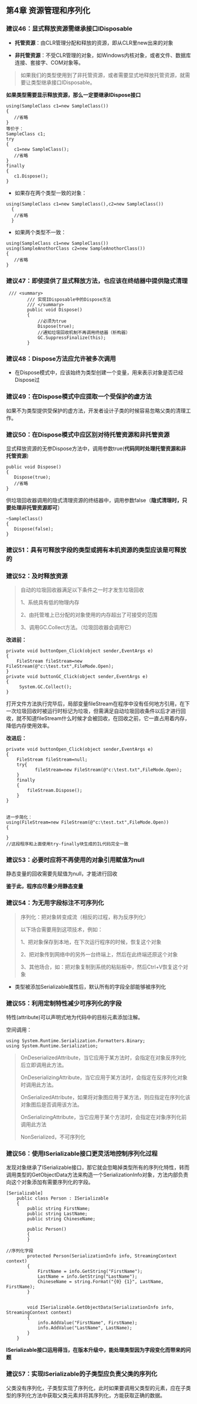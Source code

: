 ## 第4章 资源管理和序列化

### 建议46：显式释放资源需继承接口IDisposable

* **托管资源**：由CLR管理分配和释放的资源，即从CLR里new出来的对象

* **非托管资源**：不受CLR管理的对象，如Windows内核对象，或者文件、数据库连接、套接字、COM对象等。

> 如果我们的类型使用到了非托管资源，或者需要显式地释放托管资源，就需要让类型继承接口IDisposable。

**如果类型需要显示释放资源，那么一定要继承IDispose接口**

```
using(SampleClass c1=new SampleClass())
{
   //省略
}
等价于：
SampleClass c1;
try
{
   c1=new SampleClass();
   //省略
}
finally
{
   c1.Dispose();
}

```

* 如果存在两个类型一致的对象：

```
using(SampleClass c1=new SampleClass(),c2=new SampleClass())
  {
   //省略
  }
```

* 如果两个类型不一致：

```
using(SampleClass c1=new SampleClass())
using(SampleAnothorClass c2=new SampleAnothorClass())
{
   //省略
}
```

### 建议47：即使提供了显式释放方法，也应该在终结器中提供隐式清理

```
 /// <summary>
        /// 实现IDisposable中的Dispose方法
        /// </summary>
        public void Dispose()
        {
            //必须为true
            Dispose(true);
            //通知垃圾回收机制不再调用终结器（析构器）
            GC.SuppressFinalize(this);
        }
```

### 建议48：Dispose方法应允许被多次调用

* 在Dispose模式中，应该始终为类型创建一个变量，用来表示对象是否已经Dispose过

### 建议49：在Dispose模式中应提取一个受保护的虚方法

如果不为类型提供受保护的虚方法，开发者设计子类的时候容易忽略父类的清理工作。

### 建议50：在Dispose模式中应区别对待托管资源和非托管资源

显式释放资源的无参Dispose方法中，调用参数true(**代码同时处理托管资源和非托管资源**)

```
public void Dispose()
{
   Dispose(true);
   //省略
}
```

供垃圾回收器调用的隐式清理资源的终结器中，调用参数false（**隐式清理时，只要处理非托管资源即可**）

```
~SampleClass()
{
   Dispose(false);
}
```

### 建议51：具有可释放字段的类型或拥有本机资源的类型应该是可释放的

### 建议52：及时释放资源

> 自动的垃圾回收器满足以下条件之一时才发生垃圾回收
>
> 1、系统具有低的物理内存
>
> 2、由托管堆上已分配的对象使用的内存超出了可接受的范围
>
> 3、调用GC.Collect方法。（垃圾回收器会调用它）



**改进前：**

```
private void buttonOpen_Click(object sender,EventArgs e)
{
    FileStream fileStream=new FileStream(@"c:\test.txt",FileMode.Open);
}
private void buttonGC_Click(object sender,EventArgs e)
{
     System.GC.Collect();
}
```

​       打开文件方法执行完毕后，局部变量fileStream在程序中没有任何地方引用，在下一次垃圾回收时被运行时标记为垃圾，但需满足自动垃圾回收条件以后才进行回收，就不知道fileStream什么时候才会被回收，在回收之前，它一直占用着内存，降低内存使用效率。

**改进后：**

```
private void buttonOpen_Click(object sender,EventArgs e)
{
    FileStream fileStream=null;
    try{
           fileStream=new FileStream(@"c:\test.txt",FileMode.Open);
    }
    finally
    {
        fileStream.Dispose();
    }
}


进一步简化：
using(FileStream=new FileStream(@"c:\test.txt",FileMode.Open))
{
 
}
//这段程序和上面使用try-finally块生成的IL代码完全一致
```

### 建议53：必要时应将不再使用的对象引用赋值为null

静态变量的回收需要先赋值为null，才能进行回收

**鉴于此，程序应尽量少用静态变量**

### 建议54：为无用字段标注不可序列化

> 序列化：把对象转变成流（相反的过程，称为反序列化）
>
> 以下场合需要用到这项技术，例如：
>
> 1、把对象保存到本地，在下次运行程序的时候，恢复这个对象
>
> 2、把对象传到网络中的另外一台终端上，然后在此终端还原这个对象
>
> 3、其他场合，如：把对象复制到系统的粘贴板中，然后Ctrl+V恢复这个对象

* 类型被添加Serializable属性后，默认所有的字段全部能够被序列化

### 建议55：利用定制特性减少可序列化的字段

特性(attribute)可以声明式地为代码中的目标元素添加注解。

空间调用：

```
using System.Runtime.Serialization.Formatters.Binary;
using System.Runtime.Serialization;
```

> OnDeserializedAttribute，当它应用于某方法时，会指定在对象反序列化后立即调用此方法。
>
> OnDeserializingAttribute，当它应用于某方法时，会指定在反序列化对象时调用此方法。
>
> OnSerializedAttribute，如果将对象图应用于某方法，则应指定在序列化该对象图后是否调用该方法。
>
> OnSerializingAttribute，当它应用于某个方法时，会指定在对象序列化前调用此方法
>
> NonSerialized，不可序列化

### 建议56：使用ISerializable接口更灵活地控制序列化过程

​       发现对象继承了ISerializable接口，那它就会忽略掉类型所有的序列化特性，转而调用类型的GetObjectData方法来构造一个SerializationInfo对象，方法内部负责向这个对象添加有需要序列化的字段。

```
[Serializable]
    public class Person : ISerializable
    {
        public string FirstName;
        public string LastName;
        public string ChineseName;

        public Person()
        {
        }

//序列化字段
        protected Person(SerializationInfo info, StreamingContext context)
        {
            FirstName = info.GetString("FirstName");
            LastName = info.GetString("LastName");
            ChineseName = string.Format("{0} {1}", LastName, FirstName);
        }


        void ISerializable.GetObjectData(SerializationInfo info, StreamingContext context)
        {
            info.AddValue("FirstName", FirstName);
            info.AddValue("LastName", LastName);
        }
    }
```

​      **ISerializable接口运用得当，在版本升级中，能处理类型因为字段变化而带来的问题**

### 建议57：实现ISerializable的子类型应负责父类的序列化

​       父类没有序列化，子类型实现了序列化，此时如果要调用父类型的元素，应在子类型的序列化方法中获取父类元素并将其序列化，方能获取正确的数据。

